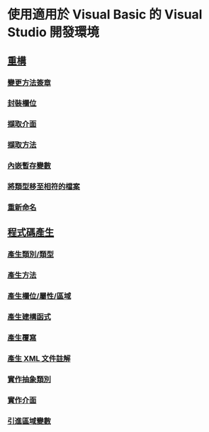 # 使用適用於 Visual Basic 的 Visual Studio 開發環境
## [重構](refactoring-vb.md)
### [變更方法簽章](refactoring/change-method-signature.md)
### [封裝欄位](refactoring/encapsulate-field.md)
### [擷取介面](refactoring/extract-interface.md)
### [擷取方法](refactoring/extract-method.md)
### [內嵌暫存變數](refactoring/inline-temporary-variable.md)
### [將類型移至相符的檔案](refactoring/move-type-to-matching-file.md)
### [重新命名](refactoring/rename.md)
## [程式碼產生](code-generation-vb.md)
### [產生類別/類型](code-generation/generate-class-type.md)
### [產生方法](code-generation/generate-method.md)
### [產生欄位/屬性/區域](code-generation/generate-field-property-local.md)
### [產生建構函式](code-generation/generate-constructor.md)
### [產生覆寫](code-generation/generate-override.md)
### [產生 XML 文件註解](code-generation/generate-xml-documentation-comments.md)
### [實作抽象類別](code-generation/implement-abstract-class.md)
### [實作介面](code-generation/implement-interface.md)
### [引進區域變數](code-generation/introduce-local-variable.md)